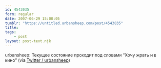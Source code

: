 ```yaml
---
id: 4543035
form: regular
date: 2007-06-29 15:00:05
tumblr: "https://untitled.urbansheep.com/post/4543035"
title:
tags:
    - post
layout: post-text.njk
---
```


<p>urbansheep: Текущее состояние проходит под словами &ldquo;Хочу жрать и в кино&rdquo; (via <a href="http://twitter.com/urbansheep/statuses/126090682">Twitter / urbansheep</a>)</p>

